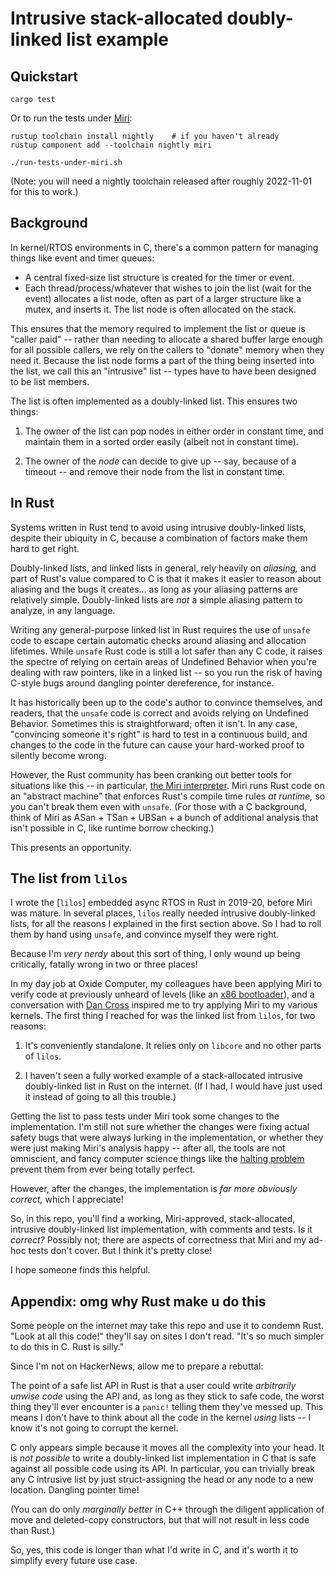 # Intrusive stack-allocated doubly-linked list example

## Quickstart

```
cargo test
```

Or to run the tests under [Miri][miri]:

```
rustup toolchain install nightly    # if you haven't already
rustup component add --toolchain nightly miri

./run-tests-under-miri.sh
```

(Note: you will need a nightly toolchain released after roughly 2022-11-01 for
this to work.)

## Background

In kernel/RTOS environments in C, there's a common pattern for managing things
like event and timer queues:

- A central fixed-size list structure is created for the timer or event.
- Each thread/process/whatever that wishes to join the list (wait for the event)
  allocates a list node, often as part of a larger structure like a mutex, and
  inserts it. The list node is often allocated on the stack.

This ensures that the memory required to implement the list or queue is "caller
paid" -- rather than needing to allocate a shared buffer large enough for all
possible callers, we rely on the callers to "donate" memory when they need it.
Because the list node forms a part of the thing being inserted into the list, we
call this an "intrusive" list -- types have to have been designed to be list
members.

The list is often implemented as a doubly-linked list. This ensures two things:

1. The owner of the list can pop nodes in either order in constant time, and
   maintain them in a sorted order easily (albeit not in constant time).

2. The owner of the _node_ can decide to give up -- say, because of a timeout --
   and remove their node from the list in constant time.

## In Rust

Systems written in Rust tend to avoid using intrusive doubly-linked lists,
despite their ubiquity in C, because a combination of factors make them hard to
get right.

Doubly-linked lists, and linked lists in general, rely heavily on _aliasing,_
and part of Rust's value compared to C is that it makes it easier to reason
about aliasing and the bugs it creates... as long as your aliasing patterns are
relatively simple. Doubly-linked lists are _not_ a simple aliasing pattern to
analyze, in any language.

Writing any general-purpose linked list in Rust requires the use of `unsafe`
code to escape certain automatic checks around aliasing and allocation
lifetimes. While `unsafe` Rust code is still a lot safer than any C code, it
raises the spectre of relying on certain areas of Undefined Behavior when you're
dealing with raw pointers, like in a linked list -- so you run the risk of
having C-style bugs around dangling pointer dereference, for instance.

It has historically been up to the code's author to convince themselves, and
readers, that the `unsafe` code is correct and avoids relying on Undefined
Behavior. Sometimes this is straightforward; often it isn't. In any case,
"convincing someone it's right" is hard to test in a continuous build, and
changes to the code in the future can cause your hard-worked proof to silently
become wrong.

However, the Rust community has been cranking out better tools for situations
like this -- in particular, [the Miri interpreter][miri]. Miri runs Rust code on
an "abstract machine" that enforces Rust's compile time rules _at runtime,_ so
you can't break them even with `unsafe`. (For those with a C background, think
of Miri as ASan + TSan + UBSan + a bunch of additional analysis that isn't
possible in C, like runtime borrow checking.)

This presents an opportunity.

## The list from `lilos`

I wrote the [`lilos`] embedded async RTOS in Rust in 2019-20, before Miri was
mature. In several places, `lilos` really needed intrusive doubly-linked lists,
for all the reasons I explained in the first section above. So I had to roll
them by hand using `unsafe`, and convince myself they were right.

Because I'm _very nerdy_ about this sort of thing, I only wound up being
critically, fatally wrong in two or three places!

In my day job at Oxide Computer, my colleagues have been applying Miri to verify
code at previously unheard of levels (like an [x86 bootloader][phbl]), and a
conversation with [Dan Cross][dancrossnyc] inspired me to try applying Miri to
my various kernels. The first thing I reached for was the linked list from
`lilos`, for two reasons:

1. It's conveniently standalone. It relies only on `libcore` and no other parts
   of `lilos`.

2. I haven't seen a fully worked example of a stack-allocated intrusive
   doubly-linked list in Rust on the internet. (If I had, I would have just used
   it instead of going to all this trouble.)

Getting the list to pass tests under Miri took some changes to the
implementation. I'm still not sure whether the changes were fixing actual safety
bugs that were always lurking in the implementation, or whether they were just
making Miri's analysis happy -- after all, the tools are not omniscient, and
fancy computer science things like the [halting problem] prevent them from ever
being totally perfect.

However, after the changes, the implementation is _far more obviously correct,_
which I appreciate!

So, in this repo, you'll find a working, Miri-approved, stack-allocated,
intrusive doubly-linked list implementation, with comments and tests. Is it
_correct?_ Possibly not; there are aspects of correctness that Miri and my
ad-hoc tests don't cover. But I think it's pretty close!

I hope someone finds this helpful.

## Appendix: omg why Rust make u do this

Some people on the internet may take this repo and use it to condemn Rust. "Look
at all this code!" they'll say on sites I don't read. "It's so much simpler to
do this in C. Rust is silly."

Since I'm not on HackerNews, allow me to prepare a rebuttal:

The point of a safe list API in Rust is that a user could write _arbitrarily
unwise code_ using the API and, as long as they stick to safe code, the worst
thing they'll ever encounter is a `panic!` telling them they've messed up. This
means I don't have to think about all the code in the kernel _using_ lists -- I
know it's not going to corrupt the kernel.

C only appears simple because it moves all the complexity into your head. It is
_not possible_ to write a doubly-linked list implementation in C that is safe
against all possible code using its API. In particular, you can trivially break
any C intrusive list by just struct-assigning the head or any node to a new
location. Dangling pointer time!

(You can do only _marginally better_ in C++ through the diligent application of
move and deleted-copy constructors, but that will not result in less code than
Rust.)

So, yes, this code is longer than what I'd write in C, and it's worth it to
simplify every future use case.

[miri]: https://github.com/rust-lang/miri
[phbl]: https://github.com/oxidecomputer/phbl
[dancrossnyc]: http://pub.gajendra.net/
[halting problem]: https://en.wikipedia.org/wiki/Halting_problem
